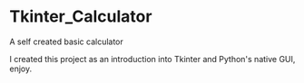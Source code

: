 # Tkinter_Calculator
A self created basic calculator

I created this project as an introduction into Tkinter and Python's native GUI, enjoy.
